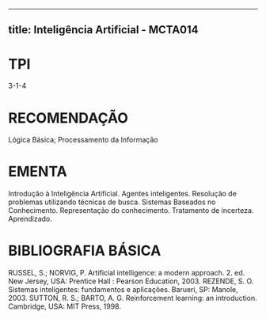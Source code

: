 
---
title: Inteligência Artificial - MCTA014 
---

# TPI

3-1-4

# RECOMENDAÇÃO

Lógica Básica; Processamento da Informação

# EMENTA

Introdução à Inteligência Artificial. Agentes inteligentes. Resolução de problemas utilizando técnicas de busca. Sistemas Baseados no Conhecimento. Representação do conhecimento. Tratamento de incerteza. Aprendizado.

# BIBLIOGRAFIA BÁSICA

RUSSEL, S.; NORVIG, P. Artificial intelligence: a modern approach. 2. ed. New Jersey, USA: Prentice Hall : Pearson Education, 2003.
REZENDE, S. O. Sistemas inteligentes: fundamentos e aplicações. Barueri, SP: Manole, 2003.
SUTTON, R. S.; BARTO, A. G. Reinforcement learning: an introduction. Cambridge, USA: MIT Press, 1998.
        